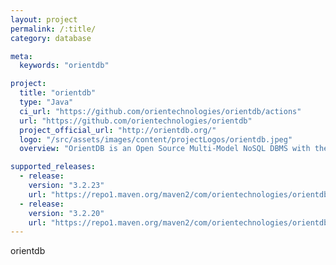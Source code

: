 ```yaml
---
layout: project
permalink: /:title/
category: database

meta:
  keywords: "orientdb"

project:
  title: "orientdb"
  type: "Java"
  ci_url: "https://github.com/orientechnologies/orientdb/actions"
  url: "https://github.com/orientechnologies/orientdb"
  project_official_url: "http://orientdb.org/"
  logo: "/src/assets/images/content/projectLogos/orientdb.jpeg"
  overview: "OrientDB is an Open Source Multi-Model NoSQL DBMS with the support of Native Graphs, Documents, Full-Text search, Reactivity, Geo-Spatial and Object Oriented concepts. It's written in Java and it's amazingly fast. No expensive run-time JOINs, connections are managed as persistent pointers between records. You can traverse thousands of records in no time. Supports schema-less, schema-full and schema-mixed modes. Has a strong security profiling system based on user, roles and predicate security and supports SQL amongst the query languages. Thanks to the SQL layer it's straightforward to use for people skilled in the Relational world."

supported_releases:
  - release:
    version: "3.2.23"
    url: "https://repo1.maven.org/maven2/com/orientechnologies/orientdb-community/3.2.23/orientdb-community-3.2.23.zip"
  - release:
    version: "3.2.20"
    url: "https://repo1.maven.org/maven2/com/orientechnologies/orientdb-community/3.2.20/orientdb-community-3.2.20.zip"
---
```


<p>orientdb</p>
